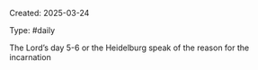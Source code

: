 Created: 2025-03-24

Type: #daily

The Lord’s day 5-6 or the Heidelburg speak of the reason for the incarnation